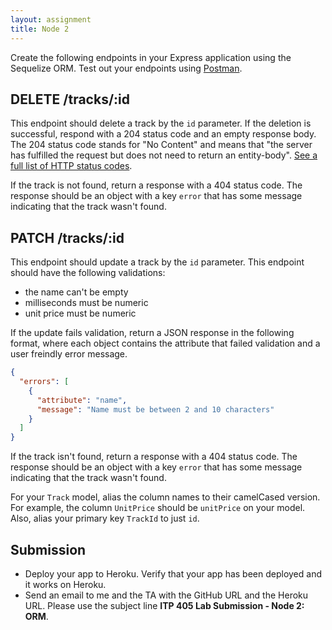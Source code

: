 ```yaml
---
layout: assignment
title: Node 2
---
```


Create the following endpoints in your Express application using the Sequelize ORM. Test out your endpoints using [Postman](https://www.getpostman.com/).

## DELETE /tracks/:id

This endpoint should delete a track by the `id` parameter. If the deletion is successful, respond with a 204 status code and an empty response body. The 204 status code stands for "No Content" and means that "the server has fulfilled the request but does not need to return an entity-body". [See a full list of HTTP status codes](https://www.w3.org/Protocols/rfc2616/rfc2616-sec10.html). 

If the track is not found, return a response with a 404 status code. The response should be an object with a key `error` that has some message indicating that the track wasn't found.

## PATCH /tracks/:id

This endpoint should update a track by the `id` parameter. This endpoint should have the following validations:

* the name can't be empty
* milliseconds must be numeric
* unit price must be numeric

If the update fails validation, return a JSON response in the following format, where each object contains the attribute that failed validation and a user freindly error message.

```json
{
  "errors": [
    {
      "attribute": "name",
      "message": "Name must be between 2 and 10 characters"
    }
  ]
}
```

If the track isn't found, return a response with a 404 status code. The response should be an object with a key `error` that has some message indicating that the track wasn't found.

For your `Track` model, alias the column names to their camelCased version. For example, the column `UnitPrice` should be `unitPrice` on your model. Also, alias your primary key `TrackId` to just `id`.

## Submission

* Deploy your app to Heroku. Verify that your app has been deployed and it works on Heroku.
* Send an email to me and the TA with the GitHub URL and the Heroku URL. Please use the subject line __ITP 405 Lab Submission - Node 2: ORM__.
